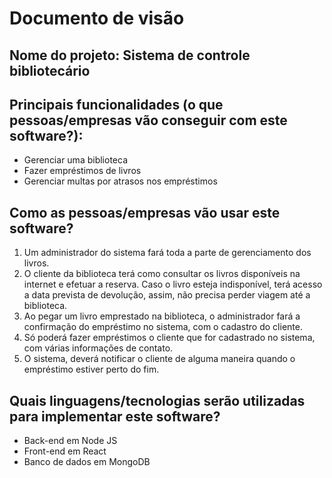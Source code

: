 # Documento de visão

## Nome do projeto: Sistema de controle bibliotecário

## Principais funcionalidades (o que pessoas/empresas vão conseguir com este software?):

* Gerenciar uma biblioteca
* Fazer empréstimos de livros
* Gerenciar multas por atrasos nos empréstimos

## Como as pessoas/empresas vão usar este software?

1. Um administrador do sistema fará toda a parte de gerenciamento dos livros.
1. O cliente da biblioteca terá como consultar os livros disponíveis na internet e efetuar a reserva. Caso o livro esteja indisponível, terá acesso a data prevista de devolução, assim, não precisa perder viagem até a biblioteca.
1. Ao pegar um livro emprestado na biblioteca, o administrador fará a confirmação do empréstimo no sistema, com o cadastro do cliente.
1. Só poderá fazer empréstimos o cliente que for cadastrado no sistema, com várias informações de contato.
1. O sistema, deverá notificar o cliente de alguma maneira quando o empréstimo estiver perto do fim.

## Quais linguagens/tecnologias serão utilizadas para implementar este software?

* Back-end em Node JS
* Front-end em React
* Banco de dados em MongoDB

